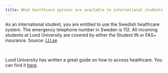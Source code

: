 ```yaml
---
title: What healthcare options are available to international students in Sweden?
---
```


As an international student, you are entitled to use the Swedish healthcare system. The emergency telephone number in Sweden is 112. All incoming students at Lund University are covered by either the Student IN or FAS+ insurance. Source: <a href="https://www.lunduniversity.lu.se/student-life/before-you-arrive/healthcare-and-health-insurance" target="_blank">LU.se</a>

&nbsp;

Lund University has written a great guide on how to access healthcare. You can find it <a href="https://www.lunduniversity.lu.se/current-students/healthcare" target="_blank">here</a>.
